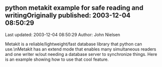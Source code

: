 ## python metakit example for safe reading and writingOriginally published: 2003-12-04 08:50:29 
Last updated: 2003-12-04 08:50:29 
Author: John Nielsen 
 
Metakit is a reliable/lightweight/fast database library that python can use.\nMetakit has an extend mode that enables many simultaneous readers and one writer w/out needing a database server to synchronize things. Here is an example showing how to use that cool feature.